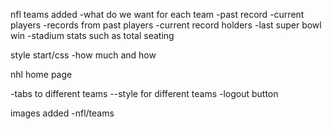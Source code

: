 nfl teams added
-what do we want for each team
-past record
-current players
-records from past players
-current record holders
-last super bowl win
-stadium stats such as total seating


style start/css
-how much and how

nhl home page

-tabs to different teams
--style for different teams
-logout button

images added
-nfl/teams



